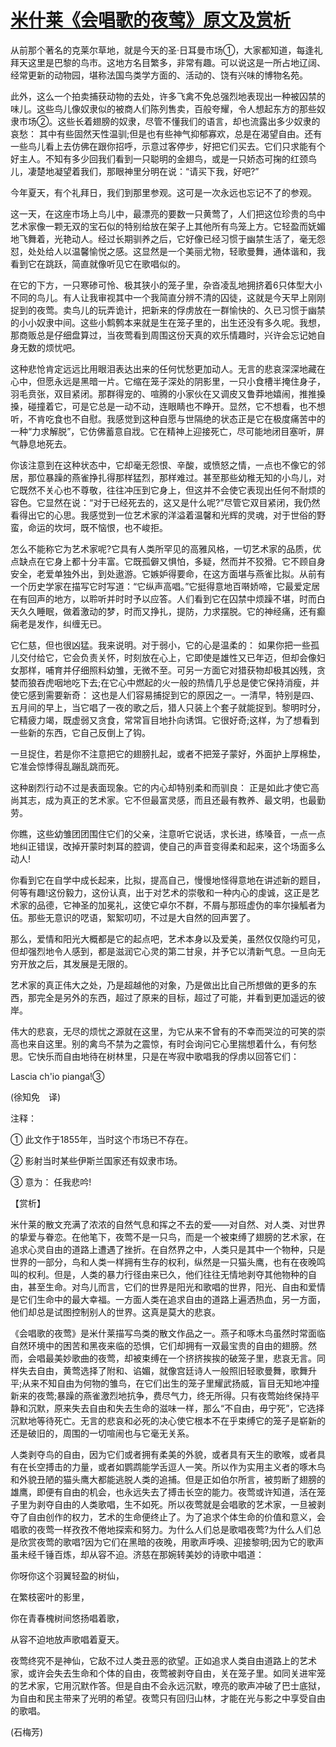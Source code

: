 # [米什莱《会唱歌的夜莺》原文及赏析](https://www.vrrw.net/wx/12096.html)

从前那个著名的克莱尔草地，就是今天的圣·日耳曼市场①，大家都知道，每逢礼拜天这里是巴黎的鸟市。这地方名目繁多，非常有趣。可以说这是一所占地辽阔、经常更新的动物园，堪称法国鸟类学方面的、活动的、饶有兴味的博物名苑。

此外，这么一个拍卖捕获动物的去处，许多飞禽不免总强烈地表现出一种被囚禁的味儿。这些鸟儿像奴隶似的被商人们陈列售卖，百般夸耀，令人想起东方的那些奴隶市场②。这些长着翅膀的奴隶，尽管不懂我们的语言，却也流露出多少奴隶的哀愁： 其中有些固然天性温驯;但是也有些神气抑郁寡欢，总是在渴望自由。还有一些鸟儿看上去仿佛在跟你招呼，示意过客停步，好把它们买去。它们只求能有个好主人。不知有多少回我们看到一只聪明的金翅鸟，或是一只娇态可掬的红颈鸟儿，凄楚地凝望着我们，那眼神里分明在说：“请买下我，好吧?”

今年夏天，有个礼拜日，我们到那里参观。这可是一次永远也忘记不了的参观。

这一天，在这座市场上鸟儿中，最漂亮的要数一只黄莺了，人们把这位珍贵的鸟中艺术家像一颗无双的宝石似的特别给放在架子上其他所有鸟笼上方。它轻盈而妩媚地飞舞着，光艳动人。经过长期驯养之后，它好像已经习惯于幽禁生活了，毫无怨怼，处处给人以温馨愉悦之感。这显然是一个美丽尤物，轻歌曼舞，通体谐和，我看到它在跳跃，简直就像听见它在歌唱似的。

在它的下方，一只寒碜可怜、极其狭小的笼子里，杂沓凌乱地拥挤着6只体型大小不同的鸟儿。有人让我审视其中一个我简直分辨不清的囚徒，这就是今天早上刚刚捉到的夜莺。卖鸟儿的玩弄诡计，把新来的俘虏放在一群愉快的、久已习惯于幽禁的小小奴隶中间。这些小鹪鹩本来就是生在笼子里的，出生还没有多久呢。我想，那商贩总是仔细盘算过，当夜莺看到周围这份天真的欢乐情趣时，兴许会忘记她自身无数的烦忧吧。



这种悲怆肯定远远比用眼泪表达出来的任何忧愁更加动人。无言的悲哀深深地藏在心中，但愿永远是黑暗一片。它缩在笼子深处的阴影里，一只小食槽半掩住身子，羽毛贲张，双目紧闭。那群得宠的、喧腾的小家伙在又调皮又鲁莽地嬉闹，推推搡搡，碰撞着它，可是它总是一动不动，连眼睛也不睁开。显然，它不想看，也不想听，不肯吃食也不自慰。我感觉到这种自愿与世隔绝的状态正是它在极度痛苦中的一种“力求解脱”，它仿佛蓄意自戕。它在精神上迎接死亡，尽可能地闭目塞听，屏气静息地死去。

你该注意到在这种状态中，它却毫无怨恨、辛酸，或愤怒之情，一点也不像它的邻居，那位暴躁的燕雀挣扎得那样猛烈，那样难过。甚至那些幼稚无知的小鸟儿，对它既然不关心也不尊敬，往往冲压到它身上，但这并不会使它表现出任何不耐烦的容色。它显然在说：“对于已经死去的，这又是什么呢?”尽管它双目紧闭，我仍然看得出它的心思。我感觉到一位艺术家的洋溢着温馨和光辉的灵魂，对于世俗的野蛮，命运的坎坷，既不恼恨，也不峻拒。

怎么不能称它为艺术家呢?它具有人类所罕见的高雅风格，一切艺术家的品质，优点缺点在它身上都十分丰富。它既孤僻又惧怕，多疑，然而并不狡猾。它不顾自身安全，老爱单独外出，到处遨游。它嫉妒得要命，在这方面堪与燕雀比拟。从前有一个历史学家在描写它时写道：“它纵声高唱。”它挺得意地百啭娇啼，它最爱定居在有回声的地方，以聆听并时时予以应答。人们看到它在囚禁中烦躁不堪，时而白天久久睡眠，做着激动的梦，时而又挣扎，提防，力求摆脱。它的神经痛，还有癫痫老是发作，纠缠无已。

它仁慈，但也很凶猛。我来说明。对于弱小，它的心是温柔的： 如果你把一些孤儿交付给它，它会负责关怀，时刻放在心上，它即使是雄性又已年迈，但却会像妇女那样，哺育并仔细照料幼雏，无微不至。可另一方面它对猎获物却极其凶残，贪婪而狼吞虎咽地吃下去;在它心中燃起的火一般的热情几乎总是使它保持消瘦，并使它感到需要新奇： 这也是人们容易捕捉到它的原因之一。一清早，特别是四、五月间的早上，当它唱了一夜的歌之后，猎人只装上个套子就能捉到。黎明时分，它精疲力竭，既虚弱又贪食，常常盲目地扑向诱饵。它很好奇;这样，为了想看到一些新的东西，它自己反倒上了钩。

一旦捉住，若是你不注意把它的翅膀扎起，或者不把笼子蒙好，外面护上厚棉垫，它准会惊悸得乱蹦乱跳而死。

这种剧烈行动不过是表面现象。它的内心却特别柔和而驯良： 正是如此才使它高尚其志，成为真正的艺术家。它不但最富灵感，而且还最有教养、最文明，也最勤劳。

你瞧，这些幼雏团团围住它们的父亲，注意听它说话，求长进，练嗓音，一点一点地纠正错误，改掉开蒙时刺耳的腔调，使自己的声音变得柔和起来，这个场面多么动人!

你看到它在自学中成长起来，比拟，提高自己，慢慢地怪得意地在讲述新的题目，何等有趣!这份毅力，这份认真，出于对艺术的崇敬和一种内心的虔诚，这正是艺术家的品德，它神圣的加冕礼，这使它卓尔不群，不屑与那班虚伪的率尔操觚者为伍。那些无意识的呓语，絮絮叨叨，不过是大自然的回声罢了。

那么，爱情和阳光大概都是它的起点吧，艺术本身以及爱美，虽然仅仅隐约可见，但却强烈地令人感到，都是滋润它心灵的第二甘泉，并予它以清新气息。一旦向无穷开放之后，其发展是无限的。

艺术家的真正伟大之处，乃是超越他的对象，乃是做出比自己所想做的更多的东西，那完全是另外的东西，超过了原来的目标，超过了可能，并看到更加遥远的彼岸。

伟大的悲哀，无尽的烦忧之源就在这里，为它从来不曾有的不幸而哭泣的可笑的崇高也来自这里。别的禽鸟不禁为之震惊，有时会询问它心里揣想着什么，有何愁思。它快乐而自由地待在树林里，只是在岑寂中歌唱我的俘虏以回答它们：

Lascia ch'io pianga!③

(徐知免　译)

注释：

① 此文作于1855年，当时这个市场已不存在。

② 影射当时某些伊斯兰国家还有奴隶市场。

③ 意为： 任我悲吟!

【赏析】

米什莱的散文充满了浓浓的自然气息和挥之不去的爱——对自然、对人类、对世界的挚爱与眷恋。在他笔下，夜莺不是一只鸟，而是一个被束缚了翅膀的艺术家，在追求心灵自由的道路上遭遇了挫折。在自然界之中，人类只是其中一个物种，只是世界的一部分，鸟和人类一样拥有生存的权利，纵然是一只猫头鹰，也有在夜晚鸣叫的权利。但是，人类的暴力行径由来已久，他们往往无情地剥夺其他物种的自由，甚至生命。对鸟儿而言，它们的世界是阳光和歌唱的世界，阳光、自由和爱情是它们生命中的最大幸福。一方面人类在追求自由的道路上遍洒热血，另一方面，他们却总是试图控制别人的世界。这真是莫大的悲哀。

《会唱歌的夜莺》是米什莱描写鸟类的散文作品之一。燕子和啄木鸟虽然时常面临自然环境中的困苦和黑夜来临的恐惧，它们却拥有一双最宝贵的自由的翅膀。然而，会唱最美妙歌曲的夜莺，却被束缚在一个挤挤挨挨的破笼子里，悲哀无言。同样失去自由，黄莺选择了附和、谄媚，就像宫廷诗人一般照旧轻歌曼舞，歌舞升平;从来不知自由为何物的雏鸟，在它们出生的笼子里耀武扬威，盲目无知地冲撞新来的夜莺;暴躁的燕雀激烈地抗争，费尽气力，终无所得。只有夜莺始终保持平静和沉默，原来失去自由和失去生命的滋味一样，那么“不自由，毋宁死”，它选择沉默地等待死亡。无言的悲哀和必死的决心使它根本不在乎束缚它的笼子是崭新的还是破旧的，周围的一切喧闹也与它毫无关系。

人类剥夺鸟的自由，因为它们或者拥有柔美的外貌，或者具有天生的歌喉，或者具有在长空搏击的力量，或者如鹦鹉能学舌逗人一笑。所以作为实用主义者的啄木鸟和外貌丑陋的猫头鹰大都能逃脱人类的追捕。但是正如伯尔所言，被剪断了翅膀的雄鹰，即便有自由的机会，也永远失去了搏击长空的能力。夜莺或许知道，活在笼子里为剥夺自由的人类歌唱，生不如死。所以夜莺就是会唱歌的艺术家，一旦被剥夺了自由创作的权力，艺术的生命便终止了。为了追求个体生命的价值和意义，会唱歌的夜莺一样孜孜不倦地探索和努力。为什么人们总是歌唱夜莺?为什么人们总是欣赏夜莺的歌唱?因为它们在黑暗的夜晚，用歌声呼唤、迎接黎明;因为它的歌声虽未经千锤百炼，却从容不迫。济慈在那婉转美妙的诗歌中唱道：

你呀你这个羽翼轻盈的树仙，

在繁枝密叶的影里，

你在青春槐树间悠扬唱着歌，

从容不迫地放声歌唱着夏天。

夜莺终究不是神仙，它敌不过人类丑恶的欲望。正如追求人类自由道路上的艺术家，或许会失去生命和个体的自由，夜莺被剥夺自由，关在笼子里。如同关进牢笼的艺术家，它用沉默作答。但是自由不会永远沉默，嘹亮的歌声冲破了巴士底狱，为自由和民主带来了光明的希望。夜莺只有回归山林，才能在光与影之中享受自由的歌唱。

(石梅芳)

